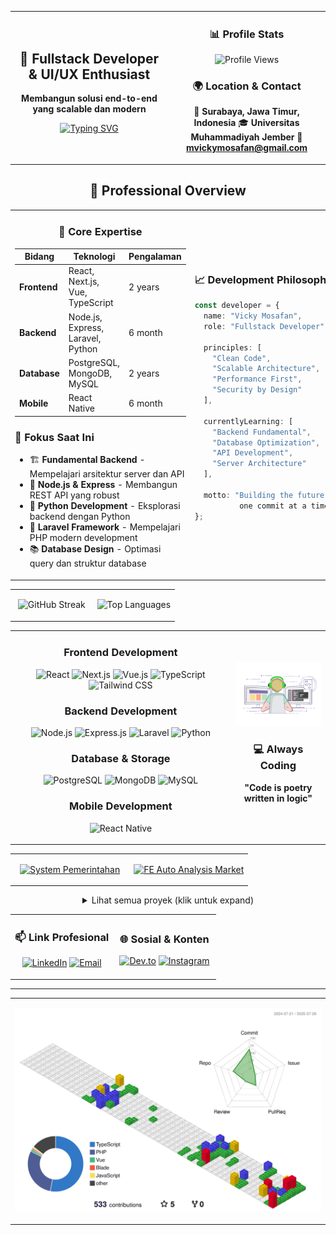 <div align="center">

<table>
<tr>
<td width="50%" align="center">

## 🚀 Fullstack Developer & UI/UX Enthusiast

**Membangun solusi end-to-end yang scalable dan modern**

[![Typing SVG](https://readme-typing-svg.demolab.com?font=Fira+Code&size=22&duration=3000&pause=1000&color=2E86AB&width=400&lines=Fullstack+Developer;UI/UX+Enthusiast)](https://git.io/typing-svg)

</td>
<td width="50%" align="center">

### 📊 Profile Stats
![Profile Views](https://komarev.com/ghpvc/?username=vickyymosafan&label=Profile%20Views&color=0e75b6&style=flat-square)

### 🌍 Location & Contact
📍 **Surabaya, Jawa Timur, Indonesia**
🎓 **Universitas Muhammadiyah Jember**
📧 **mvickymosafan@gmail.com**

</td>
</tr>
</table>

</div>

<div align="center">

## 💼 Professional Overview

<table>
<tr>
<td width="60%" align="center">

### 🎯 Core Expertise

| Bidang | Teknologi | Pengalaman |
|--------|-----------|------------|
| **Frontend** | React, Next.js, Vue, TypeScript | 2 years |
| **Backend** | Node.js, Express, Laravel, Python | 6 month |
| **Database** | PostgreSQL, MongoDB, MySQL | 2 years |
| **Mobile** | React Native | 6 month |

<div align="left">

### 🚀 Fokus Saat Ini
- 🏗️ **Fundamental Backend** - Mempelajari arsitektur server dan API
- 🔧 **Node.js & Express** - Membangun REST API yang robust
- 🐍 **Python Development** - Eksplorasi backend dengan Python
- 🎨 **Laravel Framework** - Mempelajari PHP modern development
- 📚 **Database Design** - Optimasi query dan struktur database

</div>

</td>
<td width="40%" align="center">

<div align="left">

### 📈 Development Philosophy

```typescript
const developer = {
  name: "Vicky Mosafan",
  role: "Fullstack Developer",

  principles: [
    "Clean Code",
    "Scalable Architecture",
    "Performance First",
    "Security by Design"
  ],

  currentlyLearning: [
    "Backend Fundamental",
    "Database Optimization",
    "API Development",
    "Server Architecture"
  ],

  motto: "Building the future,
          one commit at a time 🚀"
};
```

</div>

</td>
</tr>
</table>

</div>

<div align="center">

<table>
<tr>
<td width="50%" align="center">

![GitHub Streak](https://github-readme-streak-stats.herokuapp.com/?user=vickyymosafan&theme=tokyonight&hide_border=true)

</td>
<td width="50%" align="center">

![Top Languages](https://github-readme-stats.vercel.app/api/top-langs/?username=vickyymosafan&theme=tokyonight&hide_border=true&layout=compact&langs_count=6)

</td>
</tr>
</table>

</div>

<div align="center">

<table>
<tr>
<td width="70%" align="center">

### Frontend Development
![React](https://img.shields.io/badge/React-20232A?style=for-the-badge&logo=react&logoColor=61DAFB)
![Next.js](https://img.shields.io/badge/Next.js-000000?style=for-the-badge&logo=next.js&logoColor=white)
![Vue.js](https://img.shields.io/badge/Vue.js-35495E?style=for-the-badge&logo=vue.js&logoColor=4FC08D)
![TypeScript](https://img.shields.io/badge/TypeScript-007ACC?style=for-the-badge&logo=typescript&logoColor=white)
![Tailwind CSS](https://img.shields.io/badge/Tailwind_CSS-38B2AC?style=for-the-badge&logo=tailwind-css&logoColor=white)

### Backend Development
![Node.js](https://img.shields.io/badge/Node.js-43853D?style=for-the-badge&logo=node.js&logoColor=white)
![Express.js](https://img.shields.io/badge/Express.js-404D59?style=for-the-badge)
![Laravel](https://img.shields.io/badge/Laravel-FF2D20?style=for-the-badge&logo=laravel&logoColor=white)
![Python](https://img.shields.io/badge/Python-3776AB?style=for-the-badge&logo=python&logoColor=white)

### Database & Storage
![PostgreSQL](https://img.shields.io/badge/PostgreSQL-316192?style=for-the-badge&logo=postgresql&logoColor=white)
![MongoDB](https://img.shields.io/badge/MongoDB-4EA94B?style=for-the-badge&logo=mongodb&logoColor=white)
![MySQL](https://img.shields.io/badge/MySQL-005C84?style=for-the-badge&logo=mysql&logoColor=white)

### Mobile Development
![React Native](https://img.shields.io/badge/React_Native-20232A?style=for-the-badge&logo=react&logoColor=61DAFB)

</td>
<td width="30%" align="center">

<img src="https://raw.githubusercontent.com/devSouvik/devSouvik/master/gif3.gif" alt="Tech Stack Animation" width="250"/>

### 💻 Always Coding
**"Code is poetry written in logic"**

</td>
</tr>
</table>

</div>

<div align="center">

<table>
<tr>
<td width="50%" align="center">

[![System Pemerintahan](https://github-readme-stats.vercel.app/api/pin/?username=vickyymosafan&repo=system-pemerintahan&theme=tokyonight&hide_border=true)](https://github.com/vickyymosafan/system-pemerintahan)

</td>
<td width="50%" align="center">

[![FE Auto Analysis Market](https://github-readme-stats.vercel.app/api/pin/?username=vickyymosafan&repo=FE_auto-analysis-market&theme=tokyonight&hide_border=true)](https://github.com/vickyymosafan/FE_auto-analysis-market)

</td>
</tr>
</table>
<details>
<summary>Lihat semua proyek (klik untuk expand)</summary>

<table>
<tr>
<td width="50%" align="center">

[![SIM Architect](https://github-readme-stats.vercel.app/api/pin/?username=vickyymosafan&repo=sim-architect&theme=tokyonight&hide_border=true)](https://github.com/vickyymosafan/sim-architect)

</td>
<td width="50%" align="center">

[![BE Playlist Downloader](https://github-readme-stats.vercel.app/api/pin/?username=vickyymosafan&repo=BE_playlist-downloader&theme=tokyonight&hide_border=true)](https://github.com/vickyymosafan/BE_playlist-downloader)

</td>
</tr>
<tr>
<td width="50%" align="center">

[![PY Auto Analysis Market](https://github-readme-stats.vercel.app/api/pin/?username=vickyymosafan&repo=PY_auto-analysis-market&theme=tokyonight&hide_border=true)](https://github.com/vickyymosafan/PY_auto-analysis-market)

</td>
<td width="50%" align="center">

[![Antosa Architect](https://github-readme-stats.vercel.app/api/pin/?username=vickyymosafan&repo=antosa-architect&theme=tokyonight&hide_border=true)](https://github.com/vickyymosafan/antosa-architect)

</td>
</tr>
</table>

</details>

</div>

<div align="center">

<table>
<tr>
<td width="50%" align="center">

### 📫 Link Profesional
[![LinkedIn](https://img.shields.io/badge/LinkedIn-0077B5?style=for-the-badge&logo=linkedin&logoColor=white)](https://www.linkedin.com/in/vickymosafan/)
[![Email](https://img.shields.io/badge/Email-D14836?style=for-the-badge&logo=gmail&logoColor=white)](mailto:mvickymosafan@gmail.com)

</td>
<td width="50%" align="center">

### 🌐 Sosial & Konten
[![Dev.to](https://img.shields.io/badge/dev.to-0A0A0A?style=for-the-badge&logo=devdotto&logoColor=white)](https://dev.to/vickymosafan)
[![Instagram](https://img.shields.io/badge/Instagram-E4405F?style=for-the-badge&logo=instagram&logoColor=white)](https://www.instagram.com/viicsyy/)

</td>
</tr>
</table>

</div>

---

<div align="center">

<table>
<tr>
<td width="50%" align="center">

![3D Profile Night Rainbow](./profile-3d-contrib/profile-gitblock.svg)

</td>
</tr>
</table>

</div>
